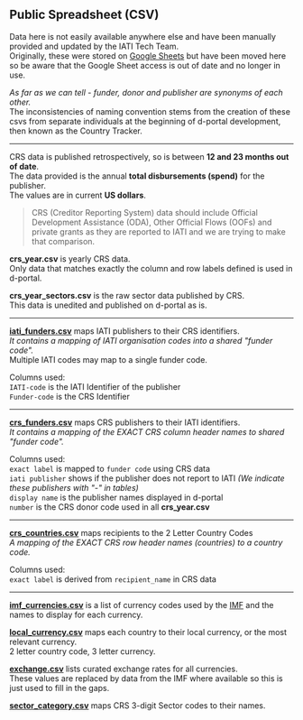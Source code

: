 ## Public Spreadsheet (CSV)
Data here is not easily available anywhere else and have been manually provided and updated by the IATI Tech Team.  
Originally, these were stored on [Google Sheets](https://docs.google.com/spreadsheets/d/1jpXHDNmJ1WPdrkidEle0Ig13zLlXw4eV6WkbSy6kWk4/) but have been moved here so be aware that the Google Sheet access is out of date and no longer in use.

*As far as we can tell - funder, donor and publisher are synonyms of each other.*  
The inconsistencies of naming convention stems from the creation of these csvs from separate individuals at the beginning of d-portal development, then known as the Country Tracker.  

----

CRS data is published retrospectively, so is between **12 and 23 months out of date**.  
The data provided is the annual **total disbursements (spend)** for the publisher.  
The values are in current **US dollars**.

> CRS (Creditor Reporting System) data should include Official Development Assistance (ODA), Other Official Flows (OOFs) and private grants as they are reported to IATI and we are trying to make that comparison.

**crs_year.csv** is yearly CRS data.  
Only data that matches exactly the column and row labels defined is used in d-portal.

**crs_year_sectors.csv** is the raw sector data published by CRS.  
This data is unedited and published on d-portal as is.

----

[**iati_funders.csv**](https://github.com/devinit/D-Portal/blob/master/dstore/csv/iati_funders.csv) maps IATI publishers to their CRS identifiers.  
*It contains a mapping of IATI organisation codes into a shared "funder code".*  
Multiple IATI codes may map to a single funder code.  

Columns used:  
```IATI-code``` is the IATI Identifier of the publisher  
```Funder-code``` is the CRS Identifier

----

[**crs_funders.csv**](https://github.com/devinit/D-Portal/blob/master/dstore/csv/crs_funders.csv) maps CRS publishers to their IATI identifiers.  
*It contains a mapping of the EXACT CRS column header names to shared "funder code".*   

Columns used:  
```exact label``` is mapped to ```funder code``` using CRS data  
```iati publisher``` shows if the publisher does not report to IATI *(We indicate these publishers with "-" in tables)*  
```display name``` is the publisher names displayed in d-portal  
```number``` is the CRS donor code used in all **crs_year.csv**  

----

[**crs_countries.csv**](https://github.com/devinit/D-Portal/blob/master/dstore/csv/crs_countries.csv) maps recipients to the 2 Letter Country Codes  
*A mapping of the EXACT CRS row header names (countries) to a country code.*  

Columns used:  
```exact label``` is derived from ```recipient_name``` in CRS data 

----

[**imf_currencies.csv**](https://github.com/devinit/D-Portal/blob/master/dstore/csv/imf_currencies.csv) is a list of currency codes used by the [IMF](http://www.imf.org/external/np/fin/data/rms_mth.aspx) and the names to display for each currency.  

[**local_currency.csv**](https://github.com/devinit/D-Portal/blob/master/dstore/csv/local_currency.csv) maps each country to their local currency, or the most relevant currency.  
2 letter country code, 3 letter currency.  

[**exchange.csv**](https://github.com/devinit/D-Portal/blob/master/dstore/csv/exchange.csv)	lists curated exchange rates for all currencies.  
These values are replaced by data from the IMF where available so this is just used to fill in the gaps.  

[**sector_category.csv**](https://github.com/devinit/D-Portal/blob/master/dstore/csv/sector_category.csv) maps CRS 3-digit Sector codes to their names.  


